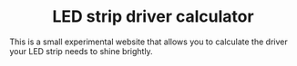 <h1 align="center">
  LED strip driver calculator
</h1>

This is a small experimental website that allows you to calculate the driver your LED strip needs to shine brightly.
